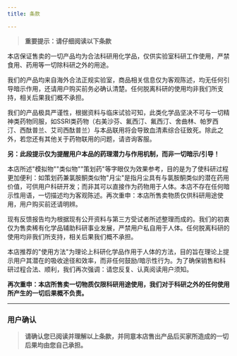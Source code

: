 ```yaml
---
title: 条款

---
```


> **重要提示：请仔细阅读以下条款**

本店保证售卖的一切产品均为合法科研用化学品，仅供实验室科研工作使用，严禁食用、药用等一切除科研之外的用途。

我们的产品均来自海外合法正规实验室，商品相关信息仅为客观陈述，均无任何引导暗示作用，还请用户购买前务必确认清楚。任何脱离科研的使用均非我们所支持，相关后果我们概不承担。

我们的产品极具严谨性，根据资料与临床试验可知，此类化学品坚决不可与一切精神类药物同服，如SSRI类药物（右美沙芬、氟西汀、氟西汀、舍曲林、帕罗西汀、西酞普兰、艾司西酞普兰）与本品联用将会导致血清素综合征致死。除此之外，若您还有其他关于药物联用的问题，请咨询客服。

**另：此段提示仅为提醒用户本品的药理潜力与作用机制，而非一切暗示/引导！**

本店所述"模拟物""类似物""策划药"等字眼仅为效果参考，目的是为了使科研过程更加便利：如策划药兼氯胺酮类似物"月尘"是指月尘具有与氯胺酮类似的潜在药用价值，可供用户科研开发；而非其可以直接作为药物用于人体。本店不存在任何暗示性用语，一切描述均为客观陈述。再次重申：本店所售卖物质仅供科研用途使用，用户购买前还请明辨。

现有反馈报告均为根据现有公开资料与第三方受试者所述整理而成的。我们的初衷仅为售卖稀有化学品辅助科研事业发展，严禁用户私自用于人体。任何脱离科研的使用均非我们所支持，相关后果我们概不承担。

本店推荐的"使用方法"为理论上科研化学品作用于人体的方法，目的旨在理论上提示用户其潜在的吸收途径和效率，而非任何鼓励/暗示性行为。为了确保销售和科研过程合法、顺利，我们再次强调：请您反复、认真阅读用户须知。

**再次重申：本店所售卖一切物质仅限科研用途使用，我们对于科研之外的任何使用所产生的一切后果概不负责。**

---

### 用户确认

> **请确认您已阅读并理解以上条款，并同意本店售出产品后买家所造成的一切后果均由您自己承担。**
